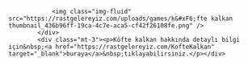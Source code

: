 
<body>

                <img class="img-fluid" src="https://rastgelereyiz.com/uploads/games/k&#xF6;fte kalkan thumbnail_436b96ff-19ca-4c7e-aca5-cf42f26108fe.png" />
            </div>
            <div class="mt-3"><p>Köfte kalkan hakkında detaylı bilgi için&nbsp;<a href="https://rastgelereyiz.com/KofteKalkan" target="_blank">buraya</a>&nbsp;tıklayabilirsiniz.</p></div>

                
